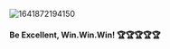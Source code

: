 ![1641872194150](https://github.com/user-attachments/assets/9a3d1fbc-9701-4e0d-9a82-ca81411ad1a0)

#### Be Excellent, Win.Win.Win! 🏆🏆🏆🏆🏆 
